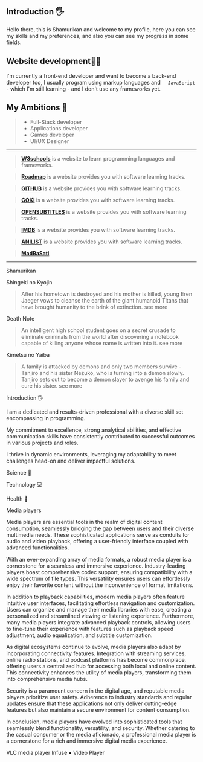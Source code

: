 ## Introduction 🖐️
Hello there, this is Shamurikan and welcome to my profile, here you can see my skills and my preferences, and also you can see my progress in some fields.

## Website development🧑‍💻
I'm currently a front-end developer and want to become a back-end developer too, I usually program using markup languages ​​and <img width="12px" src="https://github.com/Shamurikan/Shamurikan/blob/c90855c041e6e2adf0c1f4d94bed75ae79d4f9f9/images/IMG_5082.png?raw=true"/> `JavaScript` - which I'm still learning - and I don't use any frameworks yet.

## My Ambitions 🎯
> - Full-Stack developer
> - Applications developer
> - Games developer
> - UI/UX Designer

---

> [__W3schools__](https://www.w3schools.com/) is a website to learn programming languages and frameworks.

> [__Roadmap__](https://roadmap.sh/) is a website provides you with software learning tracks.

> [__GITHUB__](https://github.com/) is a website provides you with software learning tracks.

> [__GOKI__](https://goku.sx/) is a website provides you with software learning tracks.

> [__OPENSUBTITLES__](https://opensubtitles.org/) is a website provides you with software learning tracks.

> [__IMDB__](https://imdb.com/) is a website provides you with software learning tracks.

> [__ANILIST__](https://anilist.co/) is a website provides you with software learning tracks.

> [__MadRaSati__](https://schools.madrasati.sa/)

---


Shamurikan

	

Shingeki no Kyojin
> After his hometown is destroyed and his mother is killed, young Eren Jaeger vows to cleanse the earth of the giant humanoid Titans that have brought humanity to the brink of extinction.
see more

Death Note
> An intelligent high school student goes on a secret crusade to eliminate criminals from the world after discovering a notebook capable of killing anyone whose name is written into it.
see more

Kimetsu no Yaiba
> A family is attacked by demons and only two members survive - Tanjiro and his sister Nezuko, who is turning into a demon slowly. Tanjiro sets out to become a demon slayer to avenge his family and cure his sister.
see more

	




























	

Introduction 🖐️

I am a dedicated and results-driven professional with a diverse skill set encompassing in programming.

My commitment to excellence, strong analytical abilities, and effective communication skills have consistently contributed to successful outcomes in various projects and roles.

I thrive in dynamic environments, leveraging my adaptability to meet challenges head-on and deliver impactful solutions.

	

Science 🔬

	

Technology 💻

	

Health 🍎

	


















Media players

Media players are essential tools in the realm of digital content consumption, seamlessly bridging the gap between users and their diverse multimedia needs. These sophisticated applications serve as conduits for audio and video playback, offering a user-friendly interface coupled with advanced functionalities.

With an ever-expanding array of media formats, a robust media player is a cornerstone for a seamless and immersive experience. Industry-leading players boast comprehensive codec support, ensuring compatibility with a wide spectrum of file types. This versatility ensures users can effortlessly enjoy their favorite content without the inconvenience of format limitations.

In addition to playback capabilities, modern media players often feature intuitive user interfaces, facilitating effortless navigation and customization. Users can organize and manage their media libraries with ease, creating a personalized and streamlined viewing or listening experience. Furthermore, many media players integrate advanced playback controls, allowing users to fine-tune their experience with features such as playback speed adjustment, audio equalization, and subtitle customization.

As digital ecosystems continue to evolve, media players also adapt by incorporating connectivity features. Integration with streaming services, online radio stations, and podcast platforms has become commonplace, offering users a centralized hub for accessing both local and online content. This connectivity enhances the utility of media players, transforming them into comprehensive media hubs.

Security is a paramount concern in the digital age, and reputable media players prioritize user safety. Adherence to industry standards and regular updates ensure that these applications not only deliver cutting-edge features but also maintain a secure environment for content consumption.

In conclusion, media players have evolved into sophisticated tools that seamlessly blend functionality, versatility, and security. Whether catering to the casual consumer or the media aficionado, a professional media player is a cornerstone for a rich and immersive digital media experience.

VLC media player
Infuse • Video Player
